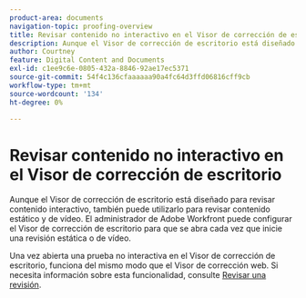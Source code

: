 ```yaml
---
product-area: documents
navigation-topic: proofing-overview
title: Revisar contenido no interactivo en el Visor de corrección de escritorio
description: Aunque el Visor de corrección de escritorio está diseñado para revisar contenido interactivo, también puede utilizarlo para revisar contenido estático y de vídeo. El administrador de Adobe Workfront puede configurar el Visor de corrección de escritorio para que se abra cada vez que inicie una revisión estática o de vídeo.
author: Courtney
feature: Digital Content and Documents
exl-id: c1ee9c6e-0805-432a-8846-92ae17ec5371
source-git-commit: 54f4c136cfaaaaaa90a4fc64d3ffd06816cff9cb
workflow-type: tm+mt
source-wordcount: '134'
ht-degree: 0%

---
```


# Revisar contenido no interactivo en el Visor de corrección de escritorio

Aunque el Visor de corrección de escritorio está diseñado para revisar contenido interactivo, también puede utilizarlo para revisar contenido estático y de vídeo. El administrador de Adobe Workfront puede configurar el Visor de corrección de escritorio para que se abra cada vez que inicie una revisión estática o de vídeo.

Una vez abierta una prueba no interactiva en el Visor de corrección de escritorio, funciona del mismo modo que el Visor de corrección web. Si necesita información sobre esta funcionalidad, consulte [Revisar una revisión](../../../review-and-approve-work/proofing/reviewing-proofs-within-workfront/review-a-proof/review-a-proof.md).
